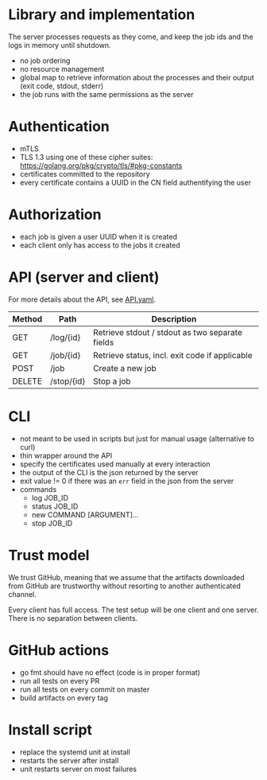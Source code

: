 # Library and implementation
The server processes requests as they come, and keep the job ids and the logs in memory until
shutdown.

* no job ordering
* no resource management
* global map to retrieve information about the processes and their output (exit code, stdout, stderr)
* the job runs with the same permissions as the server

# Authentication

* mTLS
* TLS 1.3 using one of these cipher suites: https://golang.org/pkg/crypto/tls/#pkg-constants
* certificates committed to the repository
* every certificate contains a UUID in the CN field authentifying the user

# Authorization
* each job is given a user UUID when it is created
* each client only has access to the jobs it created

# API (server and client)

For more details about the API, see [API.yaml](API.yaml).

| Method | Path       | Description                                     |
|--------|------------|-------------------------------------------------|
| GET    | /log/{id}  | Retrieve stdout / stdout as two separate fields |
| GET    | /job/{id}  | Retrieve status, incl. exit code if applicable  |
| POST   | /job       | Create a new job                                |
| DELETE | /stop/{id} | Stop a job                                      |

# CLI
* not meant to be used in scripts but just for manual usage (alternative to
    curl)
* thin wrapper around the API
* specify the certificates used manually at every interaction
* the output of the CLI is the json returned by the server
* exit value != 0 if there was an `err` field in the json from the server
* commands
    * log JOB_ID
    * status JOB_ID
    * new COMMAND [ARGUMENT]...
    * stop JOB_ID

# Trust model

We trust GitHub, meaning that we assume that the artifacts downloaded from
GitHub are trustworthy without resorting to another authenticated channel.

Every client has full access. The test setup will be one client and one server.
There is no separation between clients.

# GitHub actions

* go fmt should have no effect (code is in proper format)
* run all tests on every PR
* run all tests on every commit on master
* build artifacts on every tag

# Install script
* replace the systemd unit at install
* restarts the server after install
* unit restarts server on most failures
